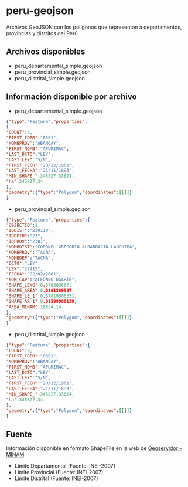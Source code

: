 peru-geojson
============
Archivos GeoJSON con los polígonos que representan a departamentos, provincias y distritos del Perú.

Archivos disponibles
--------------------
* peru_departamental_simple.geojson
* peru_provincial_simple.geojson
* peru_distrital_simple.geojson

Información disponible por archivo
----------------------------------
* peru_departamental_simple.geojson

```json
{"type":"Feature","properties":
{
"COUNT":9,
"FIRST_IDPR":"0301",
"NOMBPROV":"ABANCAY",
"FIRST_NOMB":"APURIMAC",
"LAST_DCTO":"LEY",
"LAST_LEY":"S/N",
"FIRST_FECH":"28/12/1961",
"LAST_FECHA":"21/11/1893",
"MIN_SHAPE_":345827.33624,
"ha":345827.34
},
"geometry":{"type":"Polygon","coordinates":[[]]}
}
```

* peru_provincial_simple.geojson

```json
{"type":"Feature","properties":{
"OBJECTID":1,
"IDDIST":"230110",
"IDDPTO":"23",
"IDPROV":"2301",
"NOMBDIST":"CORONEL GREGORIO ALBARRACIN LANCHIPA",
"NOMBPROV":"TACNA",
"NOMBDEP":"TACNA",
"DCTO":"LEY",
"LEY":"27415",
"FECHA":"02/02/2001",
"NOM_CAP":"ALFONSO UGARTE",
"SHAPE_LENG":0.570509667,
"SHAPE_AREA":0.0161399587,
"SHAPE_LE_1":0.57019506331,
"SHAPE_AR_1":0.01598980139,
"AREA_MINAM":18834.14
},
"geometry":{"type":"Polygon","coordinates":[[]]}
}
```

* peru_distrital_simple.geojson

```json
{"type":"Feature","properties":{
"COUNT":9,
"FIRST_IDPR":"0301",
"NOMBPROV":"ABANCAY",
"FIRST_NOMB":"APURIMAC",
"LAST_DCTO":"LEY",
"LAST_LEY":"S/N",
"FIRST_FECH":"28/12/1961",
"LAST_FECHA":"21/11/1893",
"MIN_SHAPE_":345827.33624,
"ha":345827.34
},
"geometry":{"type":"Polygon","coordinates":[[]]}
}
```

Fuente
------
Información disponible en formato ShapeFile en la web de [Geoservidor - MINAM](http://geoservidor.minam.gob.pe/geoservidor/download.aspx)

* Límite Departamental (Fuente: INEI-2007)
* Límite Provincial (Fuente: INEI-2007)
* Límite Distrital (Fuente: INEI-2007)
